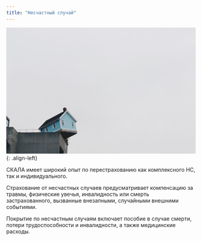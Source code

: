 ```yaml
---
title: "Несчастный случай"
---
```


![image-left](/assets/images/reinsurance/accident.jpg){: .align-left}

СКАЛА имеет широкий опыт по перестрахованию как комплексного НС, так и индивидуального. 

Страхование от несчастных случаев предусматривает компенсацию за травмы, физические увечья, инвалидность или смерть застрахованного, вызванные внезапными, случайными внешними событиями. 

Покрытие по несчастным случаям включает пособие в случае смерти, потери трудоспособности и инвалидности, а также медицинские расходы. 


